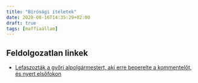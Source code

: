 ```yaml
---
title: "Bírósági ítéletek"
date: 2020-08-16T14:35:29+02:00
draft: true
tags: [maffiaállam]
---
```


## Feldolgozatlan linkek

- [Lefaszozták a győri alpolgármestert, aki erre beperelte a kommentelőt, és nyert elsőfokon](https://444.hu/2020/07/23/lefaszoztak-a-gyori-alpolgarmestert-aki-erre-beperelte-a-kommentelot-es-nyert-elsofokon)
